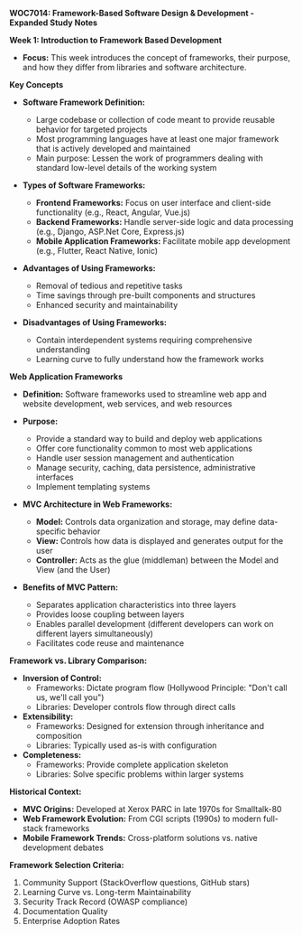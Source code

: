 **WOC7014: Framework-Based Software Design & Development - Expanded Study Notes**

**Week 1: Introduction to Framework Based Development**

*   **Focus:** This week introduces the concept of frameworks, their purpose, and how they differ from libraries and software architecture.

**Key Concepts**

*   **Software Framework Definition:**
    *   Large codebase or collection of code meant to provide reusable behavior for targeted projects
    *   Most programming languages have at least one major framework that is actively developed and maintained
    *   Main purpose: Lessen the work of programmers dealing with standard low-level details of the working system

*   **Types of Software Frameworks:**
    *   **Frontend Frameworks:** Focus on user interface and client-side functionality (e.g., React, Angular, Vue.js)
    *   **Backend Frameworks:** Handle server-side logic and data processing (e.g., Django, ASP.Net Core, Express.js)
    *   **Mobile Application Frameworks:** Facilitate mobile app development (e.g., Flutter, React Native, Ionic)

*   **Advantages of Using Frameworks:**
    *   Removal of tedious and repetitive tasks
    *   Time savings through pre-built components and structures
    *   Enhanced security and maintainability

*   **Disadvantages of Using Frameworks:**
    *   Contain interdependent systems requiring comprehensive understanding
    *   Learning curve to fully understand how the framework works

**Web Application Frameworks**

*   **Definition:** Software frameworks used to streamline web app and website development, web services, and web resources
*   **Purpose:**
    *   Provide a standard way to build and deploy web applications
    *   Offer core functionality common to most web applications
    *   Handle user session management and authentication
    *   Manage security, caching, data persistence, administrative interfaces
    *   Implement templating systems

*   **MVC Architecture in Web Frameworks:**
    *   **Model:** Controls data organization and storage, may define data-specific behavior
    *   **View:** Controls how data is displayed and generates output for the user
    *   **Controller:** Acts as the glue (middleman) between the Model and View (and the User)

*   **Benefits of MVC Pattern:**
    *   Separates application characteristics into three layers
    *   Provides loose coupling between layers
    *   Enables parallel development (different developers can work on different layers simultaneously)
    *   Facilitates code reuse and maintenance

**Framework vs. Library Comparison:**
*   **Inversion of Control:**
    - Frameworks: Dictate program flow (Hollywood Principle: "Don't call us, we'll call you")
    - Libraries: Developer controls flow through direct calls
*   **Extensibility:**
    - Frameworks: Designed for extension through inheritance and composition
    - Libraries: Typically used as-is with configuration
*   **Completeness:**
    - Frameworks: Provide complete application skeleton
    - Libraries: Solve specific problems within larger systems

**Historical Context:**
*   **MVC Origins:** Developed at Xerox PARC in late 1970s for Smalltalk-80
*   **Web Framework Evolution:** From CGI scripts (1990s) to modern full-stack frameworks
*   **Mobile Framework Trends:** Cross-platform solutions vs. native development debates

**Framework Selection Criteria:**
1. Community Support (StackOverflow questions, GitHub stars)
2. Learning Curve vs. Long-term Maintainability
3. Security Track Record (OWASP compliance)
4. Documentation Quality
5. Enterprise Adoption Rates